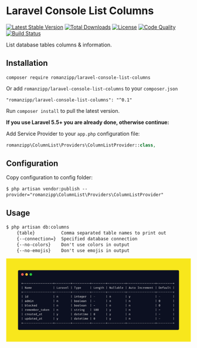 # Laravel Console List Columns

[![Latest Stable Version](https://img.shields.io/packagist/v/romanzipp/laravel-console-list-columns.svg?style=flat-square)](https://packagist.org/packages/romanzipp/laravel-console-list-columns)
[![Total Downloads](https://img.shields.io/packagist/dt/romanzipp/laravel-console-list-columns.svg?style=flat-square)](https://packagist.org/packages/romanzipp/laravel-console-list-columns)
[![License](https://img.shields.io/packagist/l/romanzipp/laravel-console-list-columns.svg?style=flat-square)](https://packagist.org/packages/romanzipp/laravel-console-list-columns)
[![Code Quality](https://img.shields.io/scrutinizer/g/romanzipp/Laravel-Console-List-Columns.svg?style=flat-square)](https://scrutinizer-ci.com/g/romanzipp/Laravel-Console-List-Columns/?branch=master)
[![Build Status](https://img.shields.io/travis/romanzipp/Laravel-Console-List-Columns.svg?style=flat-square)](https://travis-ci.org/romanzipp/Laravel-Console-List-Columns)

List database tables columns & information.

## Installation

```
composer require romanzipp/laravel-console-list-columns
```

Or add `romanzipp/laravel-console-list-columns` to your `composer.json`

```
"romanzipp/laravel-console-list-columns": "^0.1"
```

Run `composer install` to pull the latest version.

**If you use Laravel 5.5+ you are already done, otherwise continue:**

Add Service Provider to your `app.php` configuration file:

```php
romanzipp\ColumnList\Providers\ColumnListProvider::class,
```

## Configuration

Copy configuration to config folder:

```
$ php artisan vendor:publish --provider="romanzipp\ColumnList\Providers\ColumnListProvider"
```

## Usage

```
$ php artisan db:columns
    {table}          Comma separated table names to print out
    {--connection=}  Specified database connection
    {--no-colors}    Don't use colors in output
    {--no-emojis}    Don't use emojis in output
```

![Preview](https://raw.githubusercontent.com/romanzipp/Laravel-Console-List-Columns/master/preview.png)
